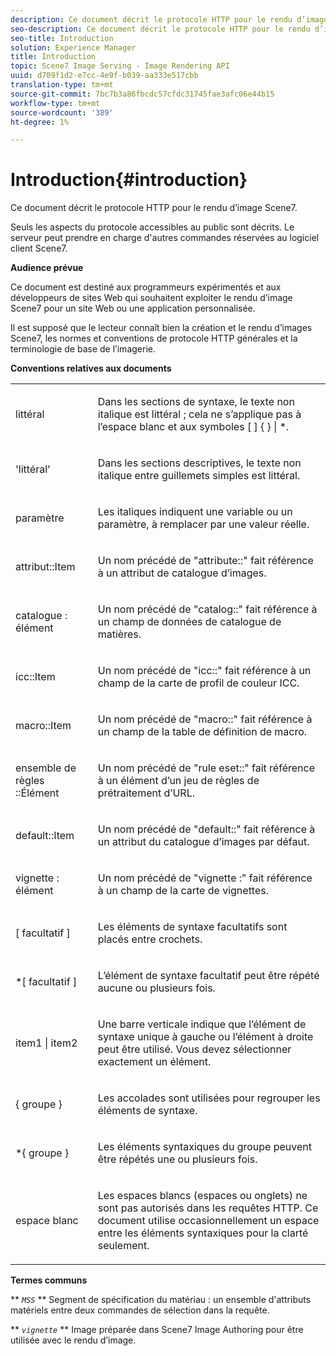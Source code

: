 ```yaml
---
description: Ce document décrit le protocole HTTP pour le rendu d’image Scene7.
seo-description: Ce document décrit le protocole HTTP pour le rendu d’image Scene7.
seo-title: Introduction
solution: Experience Manager
title: Introduction
topic: Scene7 Image Serving - Image Rendering API
uuid: d709f1d2-e7cc-4e9f-b039-aa333e517cbb
translation-type: tm+mt
source-git-commit: 7bc7b3a86fbcdc57cfdc31745fae3afc06e44b15
workflow-type: tm+mt
source-wordcount: '389'
ht-degree: 1%

---
```



# Introduction{#introduction}

Ce document décrit le protocole HTTP pour le rendu d’image Scene7.

Seuls les aspects du protocole accessibles au public sont décrits. Le serveur peut prendre en charge d&#39;autres commandes réservées au logiciel client Scene7.

**Audience prévue**

Ce document est destiné aux programmeurs expérimentés et aux développeurs de sites Web qui souhaitent exploiter le rendu d’image Scene7 pour un site Web ou une application personnalisée.

Il est supposé que le lecteur connaît bien la création et le rendu d’images Scene7, les normes et conventions de protocole HTTP générales et la terminologie de base de l’imagerie.

**Conventions relatives aux documents**

<table id="simpletable_E96BA470B3CE4266A9E6ED0440A56C40"> 
 <tr class="strow"> 
  <td class="stentry"> <p>littéral </p> </td> 
  <td class="stentry"> <p>Dans les sections de syntaxe, le texte non italique est littéral ; cela ne s’applique pas à l’espace blanc et aux symboles [ ] { } | *. </p> </td> 
 </tr> 
 <tr class="strow"> 
  <td class="stentry"> <p>'littéral' </p> </td> 
  <td class="stentry"> <p>Dans les sections descriptives, le texte non italique entre guillemets simples est littéral. </p> </td> 
 </tr> 
 <tr class="strow"> 
  <td class="stentry"> <p> <span class="varname"> paramètre </span> </p> </td> 
  <td class="stentry"> <p>Les italiques indiquent une variable ou un paramètre, à remplacer par une valeur réelle. </p> </td> 
 </tr> 
 <tr class="strow"> 
  <td class="stentry"> <p> <span class="codeph"> attribut::Item  </span> </p> </td> 
  <td class="stentry"> <p>Un nom précédé de "attribute::" fait référence à un attribut de catalogue d’images. </p> </td> 
 </tr> 
 <tr class="strow"> 
  <td class="stentry"> <p> <span class="codeph"> catalogue : élément  </span> </p> </td> 
  <td class="stentry"> <p>Un nom précédé de "catalog::" fait référence à un champ de données de catalogue de matières. </p> </td> 
 </tr> 
 <tr class="strow"> 
  <td class="stentry"> <p> <span class="codeph"> icc::Item  </span> </p> </td> 
  <td class="stentry"> <p>Un nom précédé de "icc::" fait référence à un champ de la carte de profil de couleur ICC. </p> </td> 
 </tr> 
 <tr class="strow"> 
  <td class="stentry"> <p> <span class="codeph"> macro::Item  </span> </p> </td> 
  <td class="stentry"> <p>Un nom précédé de "macro::" fait référence à un champ de la table de définition de macro. </p> </td> 
 </tr> 
 <tr class="strow"> 
  <td class="stentry"> <p> <span class="codeph"> ensemble de règles ::Élément  </span> </p> </td> 
  <td class="stentry"> <p>Un nom précédé de "rule eset::" fait référence à un élément d’un jeu de règles de prétraitement d’URL. </p> </td> 
 </tr> 
 <tr class="strow"> 
  <td class="stentry"> <p> <span class="codeph"> default::Item  </span> </p> </td> 
  <td class="stentry"> <p>Un nom précédé de "default::" fait référence à un attribut du catalogue d’images par défaut. </p> </td> 
 </tr> 
 <tr class="strow"> 
  <td class="stentry"> <span class="codeph"> vignette : élément  </span> </td> 
  <td class="stentry"> <p>Un nom précédé de "vignette :" fait référence à un champ de la carte de vignettes. </p> </td> 
 </tr> 
 <tr class="strow"> 
  <td class="stentry"> <p>[ <span class="varname"> facultatif </span> ] </p> </td> 
  <td class="stentry"> <p>Les éléments de syntaxe facultatifs sont placés entre crochets. </p> </td> 
 </tr> 
 <tr class="strow"> 
  <td class="stentry"> <p>*[ <span class="varname"> facultatif </span> ] </p> </td> 
  <td class="stentry"> <p>L’élément de syntaxe facultatif peut être répété aucune ou plusieurs fois. </p> </td> 
 </tr> 
 <tr class="strow"> 
  <td class="stentry"> <p> <span class="varname"> item1  </span>|  <span class="varname"> item2  </span> </p> </td> 
  <td class="stentry"> <p>Une barre verticale indique que l’élément de syntaxe unique à gauche ou l’élément à droite peut être utilisé. Vous devez sélectionner exactement un élément. </p> </td> 
 </tr> 
 <tr class="strow"> 
  <td class="stentry"> <p>{ <span class="varname"> groupe </span> } </p> </td> 
  <td class="stentry"> <p>Les accolades sont utilisées pour regrouper les éléments de syntaxe. </p> </td> 
 </tr> 
 <tr class="strow"> 
  <td class="stentry"> <p>*{ <span class="varname"> groupe </span> } </p> </td> 
  <td class="stentry"> <p>Les éléments syntaxiques du groupe peuvent être répétés une ou plusieurs fois. </p> </td> 
 </tr> 
 <tr class="strow"> 
  <td class="stentry"> <p>espace blanc </p> </td> 
  <td class="stentry"> <p>Les espaces blancs (espaces ou onglets) ne sont pas autorisés dans les requêtes HTTP. Ce document utilise occasionnellement un espace entre les éléments syntaxiques pour la clarté seulement. </p> </td> 
 </tr> 
</table>

**Termes communs**

** *`MSS`* ** Segment de spécification du matériau : un ensemble d&#39;attributs matériels entre deux commandes de sélection dans la requête.

** *`vignette`* ** Image préparée dans Scene7 Image Authoring pour être utilisée avec le rendu d’image.
